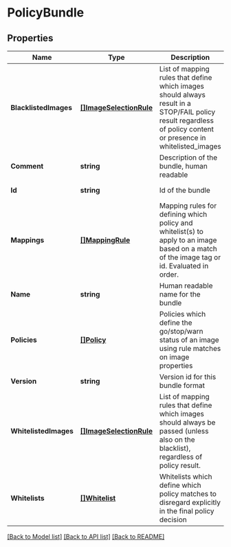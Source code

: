 # PolicyBundle

## Properties
Name | Type | Description | Notes
------------ | ------------- | ------------- | -------------
**BlacklistedImages** | [**[]ImageSelectionRule**](ImageSelectionRule.md) | List of mapping rules that define which images should always result in a STOP/FAIL policy result regardless of policy content or presence in whitelisted_images | [optional] [default to null]
**Comment** | **string** | Description of the bundle, human readable | [optional] [default to null]
**Id** | **string** | Id of the bundle | [default to null]
**Mappings** | [**[]MappingRule**](MappingRule.md) | Mapping rules for defining which policy and whitelist(s) to apply to an image based on a match of the image tag or id. Evaluated in order. | [default to null]
**Name** | **string** | Human readable name for the bundle | [optional] [default to null]
**Policies** | [**[]Policy**](Policy.md) | Policies which define the go/stop/warn status of an image using rule matches on image properties | [default to null]
**Version** | **string** | Version id for this bundle format | [default to null]
**WhitelistedImages** | [**[]ImageSelectionRule**](ImageSelectionRule.md) | List of mapping rules that define which images should always be passed (unless also on the blacklist), regardless of policy result. | [optional] [default to null]
**Whitelists** | [**[]Whitelist**](Whitelist.md) | Whitelists which define which policy matches to disregard explicitly in the final policy decision | [optional] [default to null]

[[Back to Model list]](../README.md#documentation-for-models) [[Back to API list]](../README.md#documentation-for-api-endpoints) [[Back to README]](../README.md)


